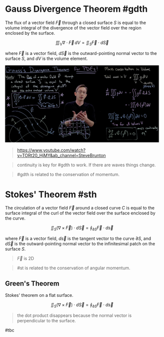 # Gauss Divergence Theorem #gdth

The flux of a vector field $\vec{F}$ through a closed surface $S$ is equal to the volume integral of the divergence of the vector field over the region enclosed by the surface.

$$
\iiint_V \nabla \cdot \vec{F} \, dV = \iint_S \vec{F} \cdot d\vec{S} 
$$

where $\vec{F}$ is a vector field, $d\vec{S}$ is the outward-pointing normal vector to the surface $S$, and $dV$ is the volume element.

![](imgs/gauss_divergence_theorem.png)

> https://www.youtube.com/watch?v=TORt20_HjMY&ab_channel=SteveBrunton

> continuity is key for #gdth to work. If there are waves things change.

> #gdth is related to the conservation of momentum. 

# Stokes' Theorem #sth

The circulation of a vector field $\vec{F}$ around a closed curve $C$ is equal to the surface integral of the curl of the vector field over the surface enclosed by the curve.

$$
\iint_S (\nabla \times \vec{F}) \cdot d\vec{S} = \oint_{\partial S} \vec{F} \cdot d\vec{s}
$$

where $\vec{F}$ is a vector field, $d\vec{s}$ is the tangent vector to the curve $\partial S$, and $d\vec{S}$ is the outward-pointing normal vector to the infinitesimal patch on the surface $S$.

> $\vec{F}$ is 2D

> #st is related to the conservation of angular momentum.
## Green's Theorem
Stokes' theorem on a flat surface.

$$
\iint_S (\nabla \times \vec{F}) \cdot d\vec{S} = \oint_{\partial S} \vec{F} \cdot d\vec{s} 
$$

> the dot product disappears because the normal vector is perpendicular to the surface. 

#tbc